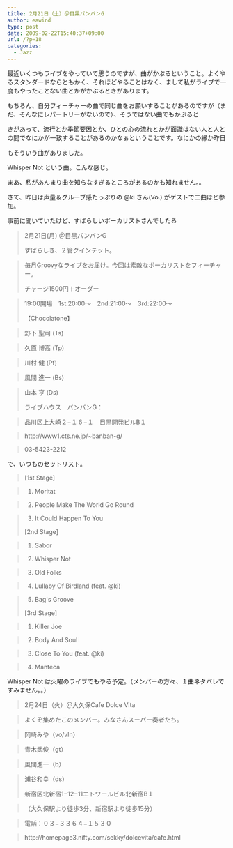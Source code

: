 ```yaml
---
title: 2月21日（土）＠目黒バンバンG
author: eawind
type: post
date: 2009-02-22T15:40:37+09:00
url: /?p=18
categories:
  - Jazz
---
```

最近いくつもライブをやっていて思うのですが、曲がかぶるということ。よくやるスタンダードならともかく、それほどやることはなく、まして私がライブで一度もやったことない曲とかがかぶるときがあります。

もちろん、自分フィーチャーの曲で同じ曲をお願いすることがあるのですが（まだ、そんなにレパートリーがないので）、そうではない曲でもかぶると

きがあって、流行とか季節要因とか、ひとの心の流れとかが面識はない人と人との間でなにかが一致することがあるのかなぁということです。なにかの縁か昨日

もそういう曲がありました。

Whisper Not という曲。こんな感じ。




まあ、私があんまり曲を知らなすぎるところがあるのかも知れません。。

さて、昨日は声量＆グルーブ感たっぷりの @ki さん(Vo.) がゲストで二曲ほど参加。


事前に聞いていたけど、すばらしいボーカリストさんでした<img src="http://img.mixi.jp/img/emoji/72.gif" alt="るんるん" class="emoji" border="0" width="16" height="16" />

> 2月21日(月) ＠目黒バンバンG
>
> すばらしき、２管クインテット。

>   
> 毎月Groovyなライブをお届け。今回は素敵なボーカリストをフィーチャー。
>
> チャージ1500円＋オーダー

>   
> 19:00開場　1st:20:00〜　2nd:21:00〜　3rd:22:00〜
>
> 【Chocolatone】

>   
> 野下 聖司 (Ts)

>   
> 久原 博高 (Tp)

>   
> 川村 健 (Pf)

>   
> 風間 進一 (Bs)

>   
> 山本 亨 (Ds)
>
> ライブハウス　バンバンG：

>   
> 品川区上大崎２−１６−１　目黒開発ビルB１

>   
> http://<wbr>www1.c<wbr>ts.ne.<wbr>jp/~ba<wbr>nban-g<wbr>/

>   
> 03-5423-2212

で、いつものセットリスト。

> [1st Stage]

>   
> 1. Moritat

>   
> 2. People Make The World Go Round

>   
> 3. It Could Happen To You
>
> [2nd Stage]

>   
> 1. Sabor

>   
> 2. Whisper Not

>   
> 3. Old Folks

>   
> 4. Lullaby Of Birdland (feat. @ki)

>   
> 5. Bag's Groove
>
> [3rd Stage]

>   
> 1. Killer Joe

>   
> 2. Body And Soul

>   
> 3. Close To You (feat. @ki)

>   
> 4. Manteca

Whisper Not は火曜のライブでもやる予定。（メンバーの方々、１曲ネタバレですみません。。）

> 2月24日（火）＠大久保Cafe Dolce Vita

>   
> よくぞ集めたこのメンバー。みなさんスーパー奏者たち。

>   
> 岡崎みや（vo/vln）

>   
> 青木武俊（gt）

>   
> 風間進一（b）

>   
> 浦谷和幸（ds）
>
> 新宿区北新宿1−12−11エトワールビル北新宿B１

>   
> （大久保駅より徒歩3分、新宿駅より徒歩15分）

>   
> 電話：０３−３３６４−１５３０

>   
> http://<wbr>homepa<wbr>ge3.ni<wbr>fty.co<wbr>m/sekk<wbr>y/dolc<wbr>evita/<wbr>cafe.h<wbr>tml
